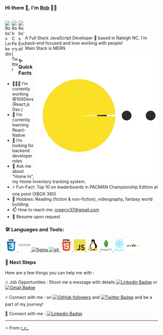 <!--### Hi there 👋


**robcperry/robcperry** is a ✨ _special_ ✨ repository because its `README.md` (this file) appears on your GitHub profile.

Here are some ideas to get you started:

- 🔭 I’m currently working on ...
- 🌱 I’m currently learning ...
- 👯 I’m looking to collaborate on ...
- 🤔 I’m looking for help with ...
- 💬 Ask me about ...
- 📫 How to reach me: ...
- 😄 Pronouns: ...
- ⚡ Fun fact: ...

<img src="https://raw.githubusercontent.com/Aniket965/Aniket965/master/pacman.svg?sanitize=true" width="200" height="200">

-->


### Hi there 👋, I'm [Rob](https://github.com/robcperry) 👨‍💻

<br/>

<a href="https://www.linkedin.com/in/robert-c-perry/">
  <img align="left" alt="Robs's Linkedin" width="22px" src="https://cdn.jsdelivr.net/npm/simple-icons@v3/icons/linkedin.svg" />
</a>




<a href="https://twitter.com/rob_c_perry">
  <img align="left" alt="Rob C Perry | Twitter" width="22px" src="https://cdn.jsdelivr.net/npm/simple-icons@v3/icons/twitter.svg" />
</a>

<a href="mailto:rcperry37@gmail.com">
  <img align="left" alt="Robs's Email" width="22px" src="https://cdn.jsdelivr.net/npm/simple-icons@v3/icons/gmail.svg" />
</a>


<br />
<br/>

<p>
A Full Stack JavaScript Developer 🚀 based in Raleigh NC. I'm back-end focused and love working with people!
<br/>
Main Stack is MERN
<br/>  
</p>

  <img align="right" alt="GIF" src="https://raw.githubusercontent.com/Aniket965/Aniket965/master/pacman.svg?sanitize=true" />

### ✨ Quick Facts

- 👨🏽‍💻 I’m currently working @100Devs (React.js Dev.)
- 🌱 I’m currently learning React-Native
- 🤔 I’m looking for backend developer roles
- 💬 Ask me about "Home In", my Home Inventory tracking system.
- ⚡️ Fun-Fact: Top 10 on leaderboards in PACMAN Championship Edition at one point (XBOX 360) 
- 🎿 Hobbies: Reading (fiction & non-fiction), videography, fantasy world building.
- 📫 How to reach me: rcperry37@gmail.com
- 📝 Resume upon request

### 🛠️ Languages and Tools:



<p align="left">  

<!--CSS3--> <a href="https://www.w3schools.com/css/" target="_blank" rel="noreferrer"> <img src="https://raw.githubusercontent.com/devicons/devicon/master/icons/css3/css3-original-wordmark.svg" alt="css3" width="40" height="40"/> </a> 

<!--cypress <a href="https://www.cypress.io" target="_blank" rel="noreferrer"> <img src="https://raw.githubusercontent.com/simple-icons/simple-icons/6e46ec1fc23b60c8fd0d2f2ff46db82e16dbd75f/icons/cypress.svg" alt="cypress" width="40" height="40"/> </a> --->

<!--express--> <a href="https://expressjs.com" target="_blank" rel="noreferrer"> <img src="https://raw.githubusercontent.com/devicons/devicon/master/icons/express/express-original-wordmark.svg" alt="express" width="40" height="40"/> </a> 

<!--figma--> <a href="https://www.figma.com/" target="_blank" rel="noreferrer"> <img src="https://www.vectorlogo.zone/logos/figma/figma-icon.svg" alt="figma" width="40" height="40"/> </a> 

<!--git--> <a href="https://git-scm.com/" target="_blank" rel="noreferrer"> <img src="https://www.vectorlogo.zone/logos/git-scm/git-scm-icon.svg" alt="git" width="40" height="40"/> </a> 

<!--html--> <a href="https://www.w3.org/html/" target="_blank" rel="noreferrer"> <img src="https://raw.githubusercontent.com/devicons/devicon/master/icons/html5/html5-original-wordmark.svg" alt="html5" width="40" height="40"/> </a> 

<!--javascript--> <a href="https://developer.mozilla.org/en-US/docs/Web/JavaScript" target="_blank" rel="noreferrer"> <img src="https://raw.githubusercontent.com/devicons/devicon/master/icons/javascript/javascript-original.svg" alt="javascript" width="40" height="40"/> </a> 

<!--javascript--> <a href="https://www.linux.org/" target="_blank" rel="noreferrer"> <img src="https://raw.githubusercontent.com/devicons/devicon/master/icons/linux/linux-original.svg" alt="linux" width="40" height="40"/> </a> 

<!--mongodb--> <a href="https://www.mongodb.com/" target="_blank" rel="noreferrer"> <img src="https://raw.githubusercontent.com/devicons/devicon/master/icons/mongodb/mongodb-original-wordmark.svg" alt="mongodb" width="40" height="40"/> </a> 

<!--react--><img src="https://raw.githubusercontent.com/devicons/devicon/master/icons/react/react-original-wordmark.svg" alt="react" width="40" height="40"/> </a> 

<!--node--> <a href="https://nodejs.org" target="_blank" rel="noreferrer"> <img src="https://raw.githubusercontent.com/devicons/devicon/master/icons/nodejs/nodejs-original-wordmark.svg" alt="nodejs" width="40" height="40"/> </a>

<!--Python <a href="https://www.python.org" target="_blank" rel="noreferrer"> <img src="https://raw.githubusercontent.com/devicons/devicon/master/icons/python/python-original.svg" alt="python" width="40" height="40"/> </a> <a href="https://reactjs.org/" target="_blank" rel="noreferrer">--->



<!--sass <a href="https://sass-lang.com" target="_blank" rel="noreferrer"> 
<img src="https://raw.githubusercontent.com/devicons/devicon/master/icons/sass/sass-original.svg" alt="sass" width="40" height="40"/> 
</a>--->  </p> 


<!---![JavaScript](https://img.shields.io/badge/-JavaScript-black?style=flat-square&logo=javascript)
![React](https://img.shields.io/badge/-React-black?style=flat-square&logo=react)

![Nodejs](https://img.shields.io/badge/-Nodejs-black?style=flat-square&logo=Node.js)
![Express.js](https://img.shields.io/badge/-Express-black?style=flat-square&logo=expressjs)
![MongoDB](https://img.shields.io/badge/-MongoDB-black?style=flat-square&logo=mongodb)

![HTML5](https://img.shields.io/badge/-HTML5-black?style=flat-square&logo=html5&logoColor=white)
![CSS3](https://img.shields.io/badge/-CSS3-black?style=flat-square&logo=css3)
!
![Heroku](https://img.shields.io/badge/-Heroku-black?style=flat-square&logo=heroku)
![Netlify](https://img.shields.io/badge/-Netlify-black?style=flat-square&logo=netlify)

![Git](https://img.shields.io/badge/-Git-black?style=flat-square&logo=git)
![GitHub](https://img.shields.io/badge/-GitHub-black?style=flat-square&logo=github)-->



### 👣 Next Steps

Here are a few things you can help me with :

🔥 Job Opportunities : Shoot me a message with details [![Linkedin Badge](https://img.shields.io/badge/-rob_perry-blue?style=flat-square&logo=Linkedin&logoColor=white&link=https://www.linkedin.com/in/robert-c-perry/)](https://www.linkedin.com/in/robert-c-perry/)
or [![Gmail Badge](https://img.shields.io/badge/-rcperry37@gmail.com-c14438?style=flat-square&logo=Gmail&logoColor=white&link=mailto:rcperry37@gmail.com)](mailto:rcperry37@gmail.com)

⚡ Connect with me : on [![GitHub followers](https://img.shields.io/github/followers/aman-atg?label=Follow&style=social)](https://github.com/robcperry/?tab=follow) and [![Twitter Badge](https://img.shields.io/badge/-@rob_c_perry-1ca0f1?style=flat-square&labelColor=1ca0f1&logo=twitter&logoColor=white&link=https://twitter.com/rob_c_perry)](https://twitter.com/rob_c_perry)
and be a part of my journey!

🤝 Connect with me : [![Linkedin Badge](https://img.shields.io/badge/-rob_perry-blue?style=flat-square&logo=Linkedin&logoColor=white&link=https://www.linkedin.com/in/robert-c-perry/)](https://www.linkedin.com/in/robert-c-perry/)

<hr/>

⭐️ From [r_c_](https://github.com/robcperry)
